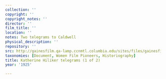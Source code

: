```yaml
---
collection: ''
copyright: ''
copyright_notes: ''
director: ''
film_title: ''
location: ''
notes: Two telegrams to Caldwell
physical_description: ''
repository: ''
src: http://gainesfilm.qa-lamp.ccnmtl.columbia.edu/sites/files/gainesfilm/images/E_hilliker_telegrams_1925-1.jpg
taxonomies: [Document, Women Film Pioneers, Historiography]
title: Katherine Hiliker telegrams (1 of 2)
year: '1925'

---
```

